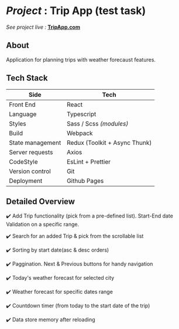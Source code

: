 # _Project_ : Trip App (test task)

_See project live :_ **[TripApp.com](https://apaltrow.github.io/test-task-trip-app/)**

## About

Application for planning trips with weather forecaust features.

## Tech Stack

| Side             | Tech                          |
| ---------------- | ----------------------------- |
| Front End        | React                         |
| Language         | Typescript                    |
| Styles           | Sass / Scss _(modules)_       |
| Build            | Webpack                       |
| State management | Redux (Toolkit + Async Thunk) |
| Server requests  | Axios                         |
| CodeStyle        | EsLint + Prettier             |
| Version control  | Git                           |
| Deployment       | Github Pages                  |

## Detailed Overview

✔️ Add Trip functionality (pick from a pre-defined list). Start-End date Validation on a specific range.

✔️ Search for an added Trip & pick from the scrollable list

✔️ Sorting by start date(asc & desc orders)

✔️ Paggination. Next & Previous buttons for handy navigation

✔️ Today's weather forecast for selected city

✔️ Weather forecast for specific dates range

✔️ Countdown timer (from today to the start date of the trip)

✔️ Data store memory after reloading
